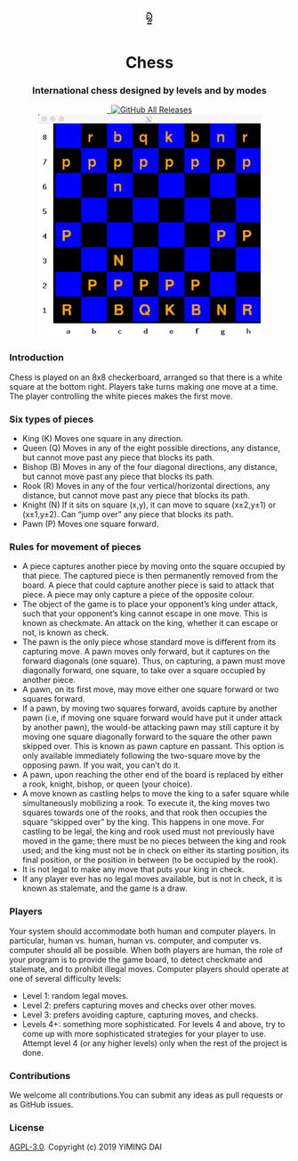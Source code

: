 <div align="center">
  <a href="">
    <img src="logo.png" width="40px" height="40px">
  </a>
  <h1 align="center">
    Chess
  </h1>
  <h3 align="center">
    International chess designed by levels and by modes
  </h3>

  <a href="https://github.com/Mint-io/CHESS/releases/tag/v1.0">
    <img src="https://img.shields.io/github/release/Mint-io/CHESS.svg?style=flat-square" alt="">
  </a>

  <a href="https://github.com/Mint-io/CHESS/blob/master/LICENSE">
    <img src="https://img.shields.io/github/license/Mint-io/CHESS.svg?style=flat-square" alt="">
  </a>
  
  <a href="https://github.com/Mint-io/CHESS/releases/tag/v1.0">
    <img alt="GitHub All Releases" src="https://img.shields.io/github/downloads/Mint-io/CHESS/total.svg?color=%2312b886&style=flat-square">
  </a>

</div>

<div align="center">
  <img src="board.png" width="400px" height="400px">

</div>

### Introduction
Chess is played on an 8x8 checkerboard, arranged so that there is a white square at the bottom
right. Players take turns making one move at a time. The player controlling the white pieces makes the first move.


### Six types of pieces
- King (K) Moves one square in any direction.
- Queen (Q) Moves in any of the eight possible directions, any distance, but cannot move past any piece that blocks its path.
- Bishop (B) Moves in any of the four diagonal directions, any distance, but cannot move past any piece that blocks its path.
- Rook (R) Moves in any of the four vertical/horizontal directions, any distance, but cannot move past any piece that blocks its path.
- Knight (N) If it sits on square (x,y), it can move to square (x±2,y±1) or (x±1,y±2). Can “jump over” any piece that blocks its path.
- Pawn (P) Moves one square forward.

### Rules for movement of pieces
- A piece captures another piece by moving onto the square occupied by that piece. The captured piece is then permanently removed from the board. A piece that could capture another piece is said to attack that piece. A piece may only capture a piece of the opposite colour.
- The object of the game is to place your opponent’s king under attack, such that your opponent’s king cannot escape in one move. This is known as checkmate. An attack on the king, whether it can escape or not, is known as check.
- The pawn is the only piece whose standard move is different from its capturing move. A pawn moves only forward, but it captures on the forward diagonals (one square). Thus, on capturing, a pawn must move diagonally forward, one square, to take over a square occupied by another piece.
- A pawn, on its first move, may move either one square forward or two squares forward.
- If a pawn, by moving two squares forward, avoids capture by another pawn (i.e, if moving one square forward would have put it under attack by another pawn), the would-be attacking pawn may still capture it by moving one square diagonally forward to the square the other pawn skipped over. This is known as pawn capture en passant. This option is only available immediately following the two-square move by the opposing pawn. If you wait, you can’t do it.
- A pawn, upon reaching the other end of the board is replaced by either a rook, knight, bishop, or queen (your choice).
- A move known as castling helps to move the king to a safer square while simultaneously mobilizing a rook. To execute it, the king moves two squares towards one of the rooks, and that rook then occupies the square “skipped over” by the king. This happens in one move. For castling to be legal, the king and rook used must not previously have moved in the game; there must be no pieces between the king and rook used; and the king must not be in check on either its starting position, its final position, or the position in between (to be occupied by the rook).
- It is not legal to make any move that puts your king in check.
- If any player ever has no legal moves available, but is not in check, it is known as stalemate, and the game is a draw.

### Players
Your system should accommodate both human and computer players. In particular, human vs. human, human vs. computer, and computer vs. computer should all be possible. When both players are human, the role of your program is to provide the game board, to detect checkmate and stalemate, and to prohibit illegal moves. Computer players should operate at one of several difficulty levels:
- Level 1: random legal moves.
- Level 2: prefers capturing moves and checks over other moves.
- Level 3: prefers avoiding capture, capturing moves, and checks.
- Levels 4+: something more sophisticated.
For levels 4 and above, try to come up with more sophisticated strategies for your player to use. Attempt level 4 (or any higher levels) only when the rest of the project is done.

### Contributions
We welcome all contributions.You can submit any ideas as pull requests or as GitHub issues.

### License
[AGPL-3.0](https://github.com/Mint-io/CHESS/blob/master/LICENSE). Copyright (c) 2019 YIMING DAI